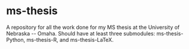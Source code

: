 # ms-thesis
A repository for all the work done for my MS thesis at the University of Nebraska -- Omaha. Should have at least three submodules: ms-thesis-Python, ms-thesis-R, and ms-thesis-LaTeX.
